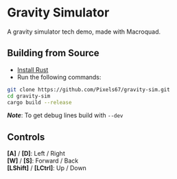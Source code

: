 # Gravity Simulator
A gravity simulator tech demo, made with Macroquad.
## Building from Source
- [Install Rust](https://www.rust-lang.org/learn/get-started)
- Run the following commands:
```sh
git clone https://github.com/Pixels67/gravity-sim.git
cd gravity-sim
cargo build --release
```
***Note***: To get debug lines build with `--dev`
## Controls
**[A]** / **[D]**: Left / Right \
**[W]** / **[S]**: Forward / Back \
**[LShift]** / **[LCtrl]**: Up / Down